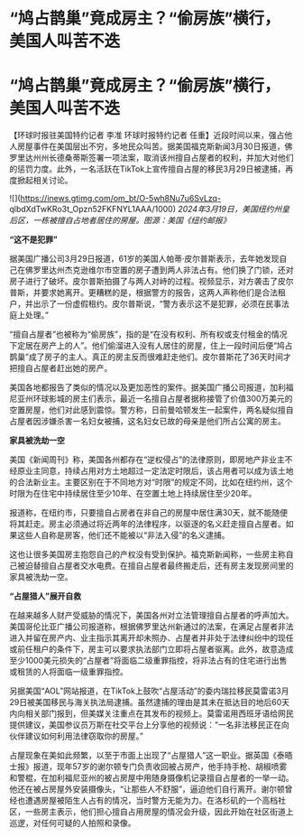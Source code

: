 # “鸠占鹊巢”竟成房主？“偷房族”横行，美国人叫苦不迭

# “鸠占鹊巢”竟成房主？“偷房族”横行，美国人叫苦不迭

【环球时报驻美国特约记者 李准 环球时报特约记者
任重】近段时间以来，强占他人房屋事件在美国层出不穷，多地民众叫苦。据美国福克斯新闻3月30日报道，佛罗里达州州长德桑蒂斯签署一项法案，取消该州擅自占屋者的权利，并加大对他们的惩罚力度。此外，一名活跃在TikTok上宣传擅自占屋的移民3月29日被逮捕，再度掀起相关讨论。

![](https://inews.gtimg.com/om_bt/O-5wh8Nu7u6SvLzq-
qlbdXdTwKRo3t_Opzn52FKFNYL1AAA/1000)
_2024年3月19日，美国纽约州皇后区，一栋被擅自占地者居住的房屋。图源：美国《纽约邮报》_

**“这不是犯罪”**

据美国广播公司3月29日报道，61岁的美国人帕蒂·皮尔普斯表示，去年她发现自己在佛罗里达州杰克逊维尔市空置的房子遭到两人非法占有。他们换了门锁，还对房子进行了破坏。皮尔普斯拍摄了与两人对峙的过程。视频显示，对方袭击了皮尔普斯，并要求她离开。更糟糕的是，根据警方的报告，这两人声称他们是合法租户，并出示了一份虚假租约。皮尔普斯说，“警方表示这不是犯罪，必须在民事法庭上处理。”

“擅自占屋者”也被称为“偷房族”，指的是“在没有权利、所有权或支付租金的情况下定居在房产上的人”。他们偷溜进入没有人居住的房屋，住上一段时间后便“鸠占鹊巢”成了房子的主人。真正的房主反而很难赶走他们。皮尔普斯花了36天时间才把擅自占屋者赶出她的房产。

美国各地都报告了类似的情况以及更加恶性的案件。据美国广播公司报道，加利福尼亚州环球影城的房主们表示，最近一名擅自占屋者据称接管了价值300万美元的空置房屋，他们对此感到震惊。警方称，日前曼哈顿发生一起案件，两名疑似擅自占屋者因涉嫌杀害一名妇女被捕，这名妇女已故的母亲是他们所占公寓的房主。

**家具被洗劫一空**

美国《新闻周刊》称，美国各州都存在“逆权侵占”的法律原则，即房地产非业主不经原业主同意，持续占用对方土地超过一定法定时限后，该占用者可以成为该土地的合法新业主。主要区别在于不同地方对“时限”的规定不同，比如在纽约州，这个时限为在住宅中持续居住至少10年、在空置土地上持续居住至少20年。

报道称，在纽约市，只要擅自占房者在非自己的房屋中居住满30天，就不能随便将其赶走。房主必须通过将近两年的法律程序，以驱逐的名义赶走擅自占屋者。如果这些人自称是房客，他们还不能被以“非法入侵”的名义逮捕。

这也让很多美国房主抱怨自己的产权没有受到保护。福克斯新闻称，一些房主称自己被迫替擅自占屋者交水电费。在擅自占屋者最终搬走后，还有房主发现房间里的家具被洗劫一空。

**“占屋猎人”展开自救**

在越来越多人财产受威胁的情况下，美国各州对立法管理擅自占屋者的呼声加大。美国哥伦比亚广播公司报道称，根据佛罗里达州新通过的法案，在满足占屋者非法进入并留在房产内、业主指示其离开却未照办、占屋者并非处于法律纠纷中的现任或前任租户的条件下，房主可以要求执法部门立即将占屋者驱离。此外，故意造成至少1000美元损失的“占屋者”将面临二级重罪指控，将非法占有的住宅进行出售或租赁的人将面临一级重罪指控。

另据美国“AOL”网站报道，在TikTok上鼓吹“占屋活动”的委内瑞拉移民莫雷诺3月29日被美国移民与海关执法局逮捕。虽然逮捕的理由是其未在抵达目的地后60天内向相关部门报到，但美媒关注重点在其发布的视频上。莫雷诺用西班牙语给网民提供建议，美国参议员万斯在社交平台上分享他的视频说：“一名非法移民正在向伙伴建议如何利用法律窃取你的房屋。”

占屋现象在美如此频繁，以至于市面上出现了“占屋猎人”这一职业。据英国《泰晤士报》报道，现年57岁的谢尔顿专门负责收回被占房产，他手持手枪、胡椒喷雾和警棍，在加利福尼亚州的被占房屋中用随身摄像机记录擅自占屋者的一举一动。他还在被占房屋外安装摄像头，“让那些人不舒服”，逼迫他们自行离开。谢尔顿曾经也遭遇房屋被陌生人占有的情况，当时警方无能为力。在洛杉矶的一个高档社区，一些房主表示，他们担心擅自占用房屋的情况会升级，因此开始在社区街道上巡逻，对任何可疑的人拍照和录像。

